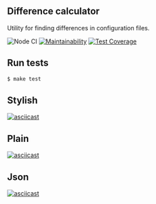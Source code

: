 
## Difference calculator

Utility for finding differences in configuration files.


![Node CI](https://github.com/mom4uk/backend-project-lvl2/workflows/Node%20CI/badge.svg)
[![Maintainability](https://api.codeclimate.com/v1/badges/5ac1ebbc8f38cc9a5495/maintainability)](https://codeclimate.com/github/mom4uk/backend-project-2/maintainability)
[![Test Coverage](https://api.codeclimate.com/v1/badges/5ac1ebbc8f38cc9a5495/test_coverage)](https://codeclimate.com/github/mom4uk/backend-project-2/test_coverage)

## Run tests

```sh
$ make test
```
## Stylish
[![asciicast](https://asciinema.org/a/qxqdM3okzssyX7M0p7XViM38S.svg)](https://asciinema.org/a/qxqdM3okzssyX7M0p7XViM38S)

## Plain
[![asciicast](https://asciinema.org/a/kpfKL5sUUwEZzp4VVLb8CyjyC.svg)](https://asciinema.org/a/kpfKL5sUUwEZzp4VVLb8CyjyC)

## Json
[![asciicast](https://asciinema.org/a/WBwETH9zNjpYFl4DNesZrpg0Y.svg)](https://asciinema.org/a/WBwETH9zNjpYFl4DNesZrpg0Y)
